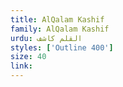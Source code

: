 ```yaml
---
title: AlQalam Kashif
family: AlQalam Kashif
urdu: القلم کاشف
styles: ['Outline 400']
size: 40
link:
---
```

